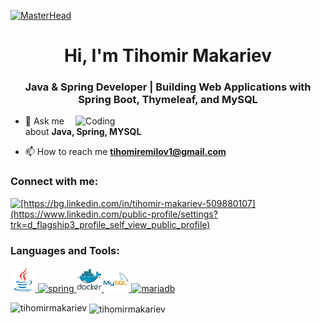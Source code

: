 [![MasterHead](https://res.cloudinary.com/dfrjvftfv/image/upload/v1729012871/Java_copy_tptyq7.jpg)](https://tihomirmakariev.io)


<h1 align="center">Hi, I'm Tihomir Makariev</h1>
<h3 align="center">Java & Spring Developer | Building Web Applications with Spring Boot, Thymeleaf, and MySQL</h3>
<img align="right" alt="Coding" width="400" src="https://res.cloudinary.com/dfrjvftfv/image/upload/v1728998460/Codding_gift_vu4sef.gif">

- 💬 Ask me about **Java, Spring, MYSQL**

- 📫 How to reach me **tihomiremilov1@gmail.com**

<h3 align="left">Connect with me:</h3>
<p align="left">
<a href="[www.linkedin.com/in/tihomir-makariev-509880107" target="blank](https://www.linkedin.com/public-profile/settings?trk=d_flagship3_profile_self_view_public_profile)"><img align="center" src="https://raw.githubusercontent.com/rahuldkjain/github-profile-readme-generator/master/src/images/icons/Social/linked-in-alt.svg" alt="[https://bg.linkedin.com/in/tihomir-makariev-509880107](https://www.linkedin.com/public-profile/settings?trk=d_flagship3_profile_self_view_public_profile)" height="30" width="40" /></a>
</p>

<h3 align="left">Languages and Tools:</h3>
<p align="left"> <a href="https://www.java.com" target="_blank" rel="noreferrer"> <img src="https://raw.githubusercontent.com/devicons/devicon/master/icons/java/java-original.svg" alt="java" width="40" height="40"/> </a><a href="https://spring.io/" target="_blank" rel="noreferrer"> <img src="https://www.vectorlogo.zone/logos/springio/springio-icon.svg" alt="spring" width="40" height="40"/> </a> <a href="https://www.docker.com/" target="_blank" rel="noreferrer"> <img src="https://raw.githubusercontent.com/devicons/devicon/master/icons/docker/docker-original-wordmark.svg" alt="docker" width="40" height="40"/> </a> <a href="https://www.mysql.com/" target="_blank" rel="noreferrer"> <img src="https://raw.githubusercontent.com/devicons/devicon/master/icons/mysql/mysql-original-wordmark.svg" alt="mysql" width="40" height="40"/> </a> <a href="https://mariadb.org/" target="_blank" rel="noreferrer"> <img src="https://www.vectorlogo.zone/logos/mariadb/mariadb-icon.svg" alt="mariadb" width="40" height="40"/> </a> </p>

<p><img align="left" src="https://github-readme-stats.vercel.app/api/top-langs?username=tihomirmakariev&show_icons=true&locale=en&layout=compact" alt="tihomirmakariev" /></p>

<p>&nbsp;<img align="center" src="https://github-readme-stats.vercel.app/api?username=tihomirmakariev&show_icons=true&locale=en" alt="tihomirmakariev" /></p>

